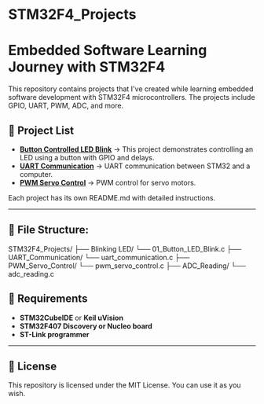 # STM32F4_Projects
# Embedded Software Learning Journey with STM32F4

This repository contains projects that I've created while learning embedded software development with STM32F4 microcontrollers. The projects include GPIO, UART, PWM, ADC, and more.

## 📂 Project List

- **[Button Controlled LED Blink](STM32F4_Projects/Blinking_LED/01_Button_LED_Blink.c)** → This project demonstrates controlling an LED using a button with GPIO and delays.
- **[UART Communication](-)** → UART communication between STM32 and a computer.
- **[PWM Servo Control](-)** → PWM control for servo motors.

Each project has its own README.md with detailed instructions.

---
## 📂 File Structure:
STM32F4_Projects/ 
├── Blinking LED/ 
  └── 01_Button_LED_Blink.c 
├── UART_Communication/ 
  └── uart_communication.c 
├── PWM_Servo_Control/
  └── pwm_servo_control.c 
├── ADC_Reading/ 
  └── adc_reading.c
  
## 🔧 Requirements
- **STM32CubeIDE** or **Keil uVision**
- **STM32F407 Discovery or Nucleo board**
- **ST-Link programmer**

---
## 📜 License
This repository is licensed under the MIT License. You can use it as you wish.

